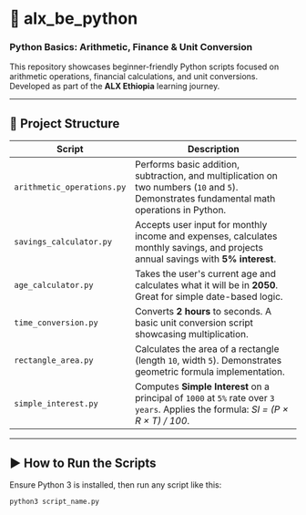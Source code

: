 # 🐍 alx_be_python  
### Python Basics: Arithmetic, Finance & Unit Conversion  

This repository showcases beginner-friendly Python scripts focused on arithmetic operations, financial calculations, and unit conversions. Developed as part of the **ALX Ethiopia** learning journey.

---

## 📂 Project Structure

| Script | Description |
|--------|-------------|
| `arithmetic_operations.py` | Performs basic addition, subtraction, and multiplication on two numbers (`10` and `5`). Demonstrates fundamental math operations in Python. |
| `savings_calculator.py` | Accepts user input for monthly income and expenses, calculates monthly savings, and projects annual savings with **5% interest**. |
| `age_calculator.py` | Takes the user's current age and calculates what it will be in **2050**. Great for simple date-based logic. |
| `time_conversion.py` | Converts **2 hours** to seconds. A basic unit conversion script showcasing multiplication. |
| `rectangle_area.py` | Calculates the area of a rectangle (length `10`, width `5`). Demonstrates geometric formula implementation. |
| `simple_interest.py` | Computes **Simple Interest** on a principal of `1000` at `5%` rate over `3 years`. Applies the formula: _SI = (P × R × T) / 100_. |

---

## ▶️ How to Run the Scripts

Ensure Python 3 is installed, then run any script like this:

```bash
python3 script_name.py
